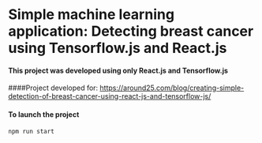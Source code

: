 # Simple machine learning application: Detecting breast cancer using Tensorflow.js and React.js
#### This project was developed using only React.js and Tensorflow.js
####Project developed for:
https://around25.com/blog/creating-simple-detection-of-breast-cancer-using-react-js-and-tensorflow-js/
#### To launch the project
```sh
npm run start
```

